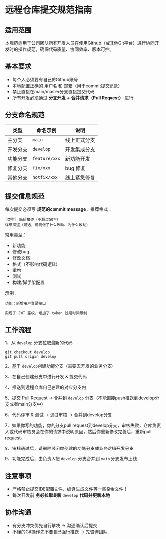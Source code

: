 # 远程仓库提交规范指南

## 适用范围

本规范适用于公司团队所有开发人员在使用Github（或其他Git平台）进行协同开发时的操作规范，确保代码质量、协同效率、版本可控。

## 基本要求

- 每个人必须要有自己的Github账号
- 本地配置正确的 用户名 和 邮箱（用于commit提交记录）
- 禁止直接在main/master分支直接提交代码
- 所有开发必须通过 **分支开发** + **合并请求（Pull Request）** 进行

## 分支命名规范

| 类型     | 命名示例      | 说明         |
| -------- | ------------- | ------------ |
| 主分支   | `main`        | 线上正式分支 |
| 开发分支 | `develop`     | 开发集成分支 |
| 功能分支 | `feature/xxx` | 新功能开发   |
| 修复分支 | `fix/xxx`     | bug 修复     |
| 其他分支 | `hotfix/xxx`  | 线上紧急修复 |

## 提交信息规范

每次提交必须写 **规范的commit message**，推荐格式：

```
[类型] 简短描述（不超过50字）
详细描述（可选，说明做了什么改动、为什么改动）
```

常用类型：

 - 新功能
 - 修改bug
 - 修改文档
 - 格式（不影响代码逻辑）
 - 重构
 - 测试
 - 构建/脚手架配置

示例：

```
功能：新增用户登录接口

实现了 JWT 鉴权，增加了 token 过期时间限制
```

## 工作流程

1、从 `develop` 分支拉取最新的代码

```
git checkout develop
git pull origin develop
```

2、基于 `develop`创建功能分支（需要去开发的业务分支）

3、在自己创建分支中进行开发 & 提交代码

4、推送到远程仓库自己创建的对应分支内

5、提交 Pull Request -> 合并到 `develop` 分支（不能直接push推送到develop分支或者main分支中）

6、代码评审 & 测试 -> 通过审核 -> 合并到develop分支

7、如果你写的功能，你的分支pull request到develop分支，审核失败，仓库负责人或代码审核员会在你的请求中说明原因，然后你重新修改完善后，重新pull request。

8、审核通过后，请删除关闭你创建的功能分支或业务逻辑开发分支

9、功能完成后，由负责人把 `develop` 分支合并到 `main` 分支发布上线

## 注意事项

- 严格禁止提交IDE配置文件、编译生成文件等一些杂余文件！
- 每次开发前 **务必拉取最新** `develop` **代码并更新本地**

## 协作沟通

- 有分支冲突优先自行解决 -> 沟通确认后提交
- 不懂的Git操作先不要自己强行推送 -> 先咨询团队